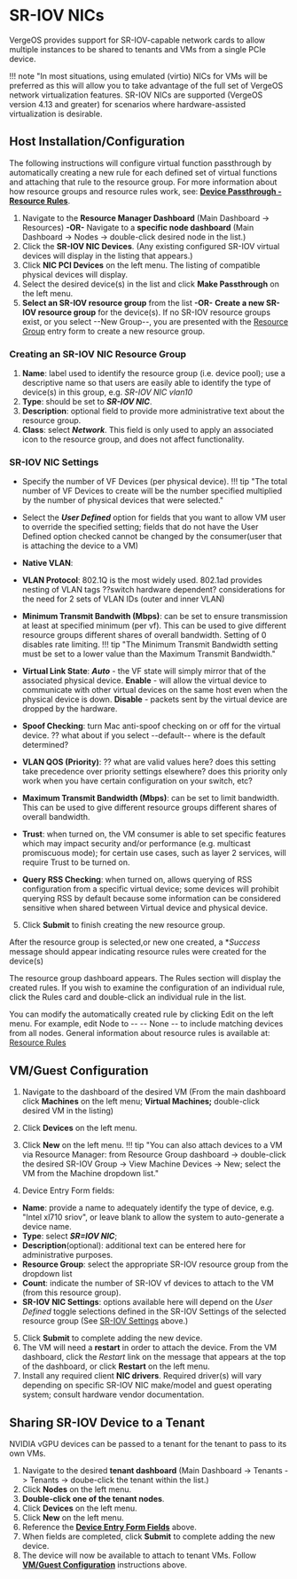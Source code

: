 # SR-IOV NICs

VergeOS provides support for SR-IOV-capable network cards to allow multiple instances to be shared to tenants and VMs from a single PCIe device.

!!! note "In most situations, using emulated (virtio) NICs for VMs will be preferred as this will allow you to take advantage of the full set of VergeOS network virtualization features.  SR-IOV NICs are supported (VergeOS version 4.13 and greater) for scenarios where hardware-assisted virtualization is desirable.

## Host Installation/Configuration

The following instructions will configure virtual function passthrough by automatically creating a new rule for each defined set of virtual functions and attaching that rule to the resource group. For more information about how resource groups and resource rules work, see: [**Device Passthrough - Resource Rules**](/product-guide/devpass-overview#resource-rules).
<!-- later possibly add a link to instructions for manually creating a resource group rule?. -->

1. Navigate to the **Resource Manager Dashboard** (Main Dashboard -> Resources)
**-OR-**
Navigate to a **specific node dashboard** (Main Dashboard -> Nodes -> double-click desired node in the list.)
2. Click the **SR-IOV NIC Devices**. (Any existing configured SR-IOV virtual devices will display in the listing that appears.)
3. Click **NIC PCI Devices** on the left menu.  The listing of compatible physical devices will display.
4. Select the desired device(s) in the list and click **Make Passthrough** on the left menu.
5. **Select an SR-IOV resource group** from the list **-OR-**  **Create a new SR-IOV resource group** for the device(s).
If no SR-IOV resource groups exist, or you select --New Group--, you are presented with the [Resource Group](/product-guide/devpass-overview#resourcegroups) entry form to create a new resource group.

### Creating an SR-IOV NIC Resource Group

1. **Name**: label used to identify the resource group (i.e. device pool); use a descriptive name so that users are easily able to identify the type of device(s) in this group, e.g. *SR-IOV NIC vlan10*
2. **Type**: should be set to ***SR-IOV NIC***.
3. **Description**: optional field to provide more administrative text about the resource group.
4. **Class**: select ***Network***. This field is only used to apply an associated icon to the resource group, and does not affect functionality.

### SR-IOV NIC Settings

* Specify the number of VF Devices (per physical device).
!!! tip "The total number of VF Devices to create will be the number specified multiplied by the number of physical devices that were selected."  
* Select the ***User Defined*** option for fields that you want to allow VM user to override the specified setting; fields that do not have the User Defined option checked cannot be changed by the consumer(user that is attaching the device to a VM)  
* **Native VLAN**:
* **VLAN Protocol**: 802.1Q is the most widely used. 802.1ad provides nesting of VLAN tags ??switch hardware dependent? considerations for the need for 2 sets of VLAN IDs (outer and inner VLAN)
* **Minimum Transmit Bandwith (Mbps)**: can be set to ensure transmission at least at specified minimum (per vf).  This can be used to give different resource groups different shares of overall bandwidth. Setting of 0 disables rate limiting. 
!!! tip "The Minimum Transmit Bandwidth setting must be set to a lower value than the Maximum Transmit Bandwidth."

* **Virtual Link State**:
  ***Auto*** - the VF state will simply mirror that of the associated physical device.
  **Enable** - will allow the virtual device to communicate with other virtual devices on the same host even when the physical device is down. 
  **Disable** - packets sent by the virtual device are dropped by the hardware.
* **Spoof Checking**: turn Mac anti-spoof checking on or off for the virtual device.  ?? what about if you select --default-- where is the default determined?
* **VLAN QOS (Priority)**: ?? what are valid values here?  does this setting take precedence over priority settings elsewhere?  does this priority only work when you have certain configuration on your switch, etc?
* **Maximum Transmit Bandwidth (Mbps)**: can be set to limit bandwidth.  This can be used to give different resource groups different shares of overall bandwidth.
* **Trust**: when turned on, the VM consumer is able to set specific features which may impact security and/or performance (e.g. multicast promiscuous mode); for certain use cases, such as layer 2 services, will require Trust to be turned on.
* **Query RSS Checking**: when turned on, allows querying of RSS configuration from a specific virtual device; some devices will prohibit querying RSS by default because some information can be considered sensitive when shared between Virtual device and physical device.
  
5. Click **Submit** to finish creating the new resource group.

After the resource group is selected,or new one created, a **Success* message should appear indicating resource rules were created for the device(s)

The resource group dashboard appears.  The Rules section will display the created rules. If you wish to examine the configuration of an individual rule, click the Rules card and double-click an individual rule in the list.

You can modify the automatically created rule by clicking Edit on the left menu.
For example, edit Node to -- -- None -- to include matching devices from all nodes.
General information about resource rules is available at: [Resource Rules](/product-guide/devpass-overview#resourcerules)

## VM/Guest Configuration

1. Navigate to the dashboard of the desired VM (From the main dashboard click **Machines** on the left menu; **Virtual Machines;** double-click desired VM in the listing)
2. Click **Devices** on the left menu.
3. Click **New** on the left menu.
!!! tip "You can also attach devices to a VM via Resource Manager: from Resource Group dashboard -> double-click the desired SR-IOV Group -> View Machine Devices -> New; select the VM from the Machine dropdown list."

1. Device Entry Form fields:

* **Name**: provide a name to adequately identify the type of device, e.g. "Intel xl710 sriov", or leave blank to allow the system to auto-generate a device name.
* **Type**: select ***SR=IOV NIC***;
* **Description**(optional): additional text can be entered here for administrative purposes.
* **Resource Group**: select the appropriate SR-IOV resource group from the dropdown list
* **Count**: indicate the number of SR-IOV vf devices to attach to the VM (from this resource group).
* **SR-IOV NIC Settings**: options available here will depend on the *User Defined* toggle selections defined in the SR-IOV Settings of the selected resource group (See [SR-IOV Settings](sr-iov-nic-settings) above.)
  
5. Click **Submit** to complete adding the new device.
6. The VM will need a **restart** in order to attach the device. From the VM dashboard, click the *Restart* link on the message that appears at the top of the dashboard, or click **Restart** on the left menu.
7. Install any required client **NIC drivers**. Required driver(s) will vary depending on specific SR-IOV NIC make/model and guest operating system; consult hardware vendor documentation.

## Sharing SR-IOV Device to a Tenant

NVIDIA vGPU devices can be passed to a tenant for the tenant to pass to its own VMs.  

1. Navigate to the desired **tenant dashboard** (Main Dashboard -> Tenants -> Tenants -> doube-click the tenant within the list.)
2. Click **Nodes** on the left menu.
3. **Double-click one of the tenant nodes**.
4. Click **Devices** on the left menu.
5. Click **New** on the left menu.
6. Reference the [**Device Entry Form Fields**](#device-entry-form-fields) above.
7. When fields are completed, click **Submit** to complete adding the new device.
8. The device will now be available to attach to tenant VMs.  Follow [**VM/Guest Configuration**](vm/guest-configuration) instructions above.

